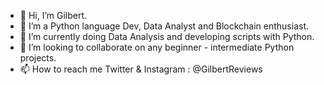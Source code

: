 - 👋 Hi, I’m Gilbert.
- 👀 I’m a Python language Dev, Data Analyst and Blockchain enthusiast.
- 🌱 I’m currently doing Data Analysis and developing scripts with Python.
- 💞️ I’m looking to collaborate on any beginner - intermediate Python projects.
- 📫 How to reach me Twitter & Instagram : @GilbertReviews

